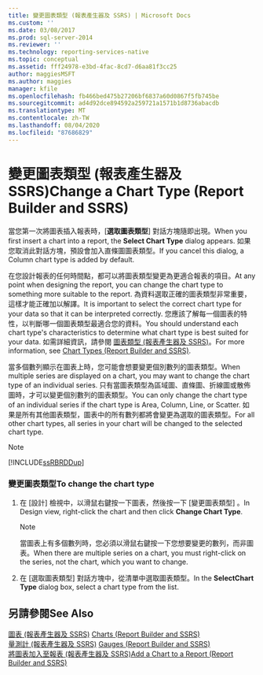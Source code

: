 ```yaml
---
title: 變更圖表類型 (報表產生器及 SSRS) | Microsoft Docs
ms.custom: ''
ms.date: 03/08/2017
ms.prod: sql-server-2014
ms.reviewer: ''
ms.technology: reporting-services-native
ms.topic: conceptual
ms.assetid: fff24978-e3bd-4fac-8cd7-d6aa81f3cc25
author: maggiesMSFT
ms.author: maggies
manager: kfile
ms.openlocfilehash: fb466bed475b27206bf6837a60d0867f5fb745be
ms.sourcegitcommit: ad4d92dce894592a259721a1571b1d8736abacdb
ms.translationtype: MT
ms.contentlocale: zh-TW
ms.lasthandoff: 08/04/2020
ms.locfileid: "87686829"
---
```

# <a name="change-a-chart-type-report-builder-and-ssrs"></a><span data-ttu-id="1bd8d-102">變更圖表類型 (報表產生器及 SSRS)</span><span class="sxs-lookup"><span data-stu-id="1bd8d-102">Change a Chart Type (Report Builder and SSRS)</span></span>
  <span data-ttu-id="1bd8d-103">當您第一次將圖表插入報表時，[**選取圖表類型**] 對話方塊隨即出現。</span><span class="sxs-lookup"><span data-stu-id="1bd8d-103">When you first insert a chart into a report, the **Select Chart Type** dialog appears.</span></span> <span data-ttu-id="1bd8d-104">如果您取消此對話方塊，預設會加入直條圖圖表類型。</span><span class="sxs-lookup"><span data-stu-id="1bd8d-104">If you cancel this dialog, a Column chart type is added by default.</span></span>  
  
 <span data-ttu-id="1bd8d-105">在您設計報表的任何時間點，都可以將圖表類型變更為更適合報表的項目。</span><span class="sxs-lookup"><span data-stu-id="1bd8d-105">At any point when designing the report, you can change the chart type to something more suitable to the report.</span></span> <span data-ttu-id="1bd8d-106">為資料選取正確的圖表類型非常重要，這樣才能正確加以解譯。</span><span class="sxs-lookup"><span data-stu-id="1bd8d-106">It is important to select the correct chart type for your data so that it can be interpreted correctly.</span></span> <span data-ttu-id="1bd8d-107">您應該了解每一個圖表的特性，以判斷哪一個圖表類型最適合您的資料。</span><span class="sxs-lookup"><span data-stu-id="1bd8d-107">You should understand each chart type's characteristics to determine what chart type is best suited for your data.</span></span> <span data-ttu-id="1bd8d-108">如需詳細資訊，請參閱 [圖表類型 &#40;報表產生器及 SSRS&#41;](chart-types-report-builder-and-ssrs.md)。</span><span class="sxs-lookup"><span data-stu-id="1bd8d-108">For more information, see [Chart Types &#40;Report Builder and SSRS&#41;](chart-types-report-builder-and-ssrs.md).</span></span>  
  
 <span data-ttu-id="1bd8d-109">當多個數列顯示在圖表上時，您可能會想要變更個別數列的圖表類型。</span><span class="sxs-lookup"><span data-stu-id="1bd8d-109">When multiple series are displayed on a chart, you may want to change the chart type of an individual series.</span></span> <span data-ttu-id="1bd8d-110">只有當圖表類型為區域圖、直條圖、折線圖或散佈圖時，才可以變更個別數列的圖表類型。</span><span class="sxs-lookup"><span data-stu-id="1bd8d-110">You can only change the chart type of an individual series if the chart type is Area, Column, Line, or Scatter.</span></span> <span data-ttu-id="1bd8d-111">如果是所有其他圖表類型，圖表中的所有數列都將會變更為選取的圖表類型。</span><span class="sxs-lookup"><span data-stu-id="1bd8d-111">For all other chart types, all series in your chart will be changed to the selected chart type.</span></span>  
  
> [!NOTE]  
>  [!INCLUDE[ssRBRDDup](../../includes/ssrbrddup-md.md)]  
  
### <a name="to-change-the-chart-type"></a><span data-ttu-id="1bd8d-112">變更圖表類型</span><span class="sxs-lookup"><span data-stu-id="1bd8d-112">To change the chart type</span></span>  
  
1.  <span data-ttu-id="1bd8d-113">在 [設計] 檢視中，以滑鼠右鍵按一下圖表，然後按一下 [變更圖表類型]  。</span><span class="sxs-lookup"><span data-stu-id="1bd8d-113">In Design view, right-click the chart and then click **Change Chart Type**.</span></span>  
  
    > [!NOTE]  
    >  <span data-ttu-id="1bd8d-114">當圖表上有多個數列時，您必須以滑鼠右鍵按一下您想要變更的數列，而非圖表。</span><span class="sxs-lookup"><span data-stu-id="1bd8d-114">When there are multiple series on a chart, you must right-click on the series, not the chart, which you want to change.</span></span>  
  
2.  <span data-ttu-id="1bd8d-115">在 [選取圖表類型]  對話方塊中，從清單中選取圖表類型。</span><span class="sxs-lookup"><span data-stu-id="1bd8d-115">In the **SelectChart Type** dialog box, select a chart type from the list.</span></span>  
  
## <a name="see-also"></a><span data-ttu-id="1bd8d-116">另請參閱</span><span class="sxs-lookup"><span data-stu-id="1bd8d-116">See Also</span></span>  
 <span data-ttu-id="1bd8d-117">[圖表 &#40;報表產生器及 SSRS&#41;](charts-report-builder-and-ssrs.md) </span><span class="sxs-lookup"><span data-stu-id="1bd8d-117">[Charts &#40;Report Builder and SSRS&#41;](charts-report-builder-and-ssrs.md) </span></span>  
 <span data-ttu-id="1bd8d-118">[量測計 &#40;報表產生器及 SSRS&#41;](gauges-report-builder-and-ssrs.md) </span><span class="sxs-lookup"><span data-stu-id="1bd8d-118">[Gauges &#40;Report Builder and SSRS&#41;](gauges-report-builder-and-ssrs.md) </span></span>  
 [<span data-ttu-id="1bd8d-119">將圖表加入至報表 &#40;報表產生器及 SSRS&#41;</span><span class="sxs-lookup"><span data-stu-id="1bd8d-119">Add a Chart to a Report &#40;Report Builder and SSRS&#41;</span></span>](add-a-chart-to-a-report-report-builder-and-ssrs.md)  
  
  
